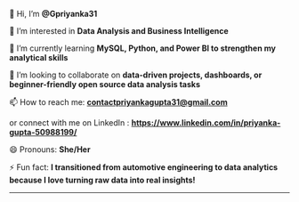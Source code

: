 👋 Hi, I’m **@Gpriyanka31**

👀 I’m interested in **Data Analysis and Business Intelligence**

🌱 I’m currently learning **MySQL, Python, and Power BI to strengthen my analytical skills**

💞️ I’m looking to collaborate on **data-driven projects, dashboards, or beginner-friendly open source data analysis tasks**

📫 How to reach me: **contactpriyankagupta31@gmail.com**

or connect with me on LinkedIn : **https://www.linkedin.com/in/priyanka-gupta-50988199/**

😄 Pronouns: **She/Her**

⚡ Fun fact: **I transitioned from automotive engineering to data analytics because I love turning raw data into real insights!**

---

<!---
Gpriyanka31/Gpriyanka31 is a ✨ special ✨ repository because its `README.md` (this file) appears on your GitHub profile.
You can click the Preview link to take a look at your changes.
--->
